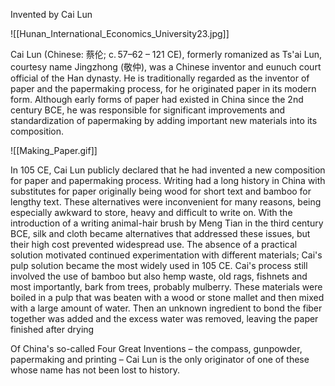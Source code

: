 Invented by Cai Lun

![[Hunan_International_Economics_University23.jpg]]

Cai Lun (Chinese: 蔡伦; c. 57–62 – 121 CE), formerly romanized as Ts'ai Lun, courtesy name Jingzhong (敬仲), was a Chinese inventor and eunuch court official of the Han dynasty. He is traditionally regarded as the inventor of paper and the papermaking process, for he originated paper in its modern form. Although early forms of paper had existed in China since the 2nd century BCE, he was responsible for significant improvements and standardization of papermaking by adding important new materials into its composition.

![[Making_Paper.gif]]

In 105 CE, Cai Lun publicly declared that he had invented a new composition for paper and papermaking process. Writing had a long history in China with substitutes for paper originally being wood for short text and bamboo for lengthy text. These alternatives were inconvenient for many reasons, being especially awkward to store, heavy and difficult to write on. With the introduction of a writing animal-hair brush by Meng Tian in the third century BCE, silk and cloth became alternatives that addressed these issues, but their high cost prevented widespread use. The absence of a practical solution motivated continued experimentation with different materials; Cai's pulp solution became the most widely used in 105 CE.  Cai's process still involved the use of bamboo but also hemp waste, old rags, fishnets and most importantly, bark from trees, probably mulberry. These materials were boiled in a pulp that was beaten with a wood or stone mallet and then mixed with a large amount of water. Then an unknown ingredient to bond the fiber together was added and the excess water was removed, leaving the paper finished after drying

Of China's so-called Four Great Inventions – the compass, gunpowder, papermaking and printing – Cai Lun is the only originator of one of these whose name has not been lost to history.